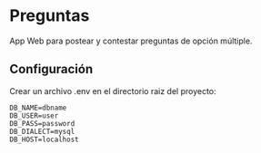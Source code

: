 # Preguntas

App Web para postear y contestar preguntas de opción múltiple.

## Configuración

Crear un archivo .env en el directorio raiz del proyecto:

```dosini
DB_NAME=dbname
DB_USER=user
DB_PASS=password
DB_DIALECT=mysql
DB_HOST=localhost
```
